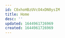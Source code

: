 ```yaml
---
id: C0xhoHBzUVcO4xDN0ysIM
title: Home
desc: ''
updated: 1644961726969
created: 1644961726969
---
```


